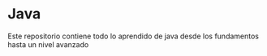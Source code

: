 # Java
Este repositorio contiene todo lo aprendido de java desde los fundamentos hasta un nivel avanzado

